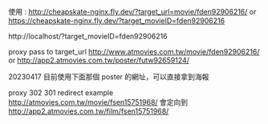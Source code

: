 使用 :
http://cheapskate-nginx.fly.dev/?target_url=movie/fden92906216/
or
https://cheapskate-nginx.fly.dev/?target_movieID=fden92906216

http://localhost/?target_movieID=fden92906216


proxy pass to target_url
http://www.atmovies.com.tw/movie/fden92906216/
or
http://app2.atmovies.com.tw/poster/futw92659124/

20230417 目前使用下面那個 poster 的網址，可以直接拿到海報

proxy 302 301 redirect
example http://atmovies.com.tw/movie/fsen15751968/
會定向到 http://app2.atmovies.com.tw/film/fsen15751968/
